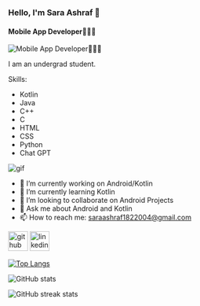 
### Hello, I'm Sara Ashraf 🤍
#### Mobile App Developer👩🏻‍💻
![Mobile App Developer👩🏻‍💻](https://img.freepik.com/free-vector/cute-girl-working-laptop-with-coffee-cup-illustration_138676-2398.jpg?size=338&ext=jpg&ga=GA1.1.1141335507.1719273600&semt=ais_user)

I am an undergrad student.

Skills:
* Kotlin
* Java
* C++
* C
* HTML
* CSS
* Python
* Chat GPT 

<img src="https://encrypted-tbn0.gstatic.com/images?q=tbn:ANd9GcT106U6e6eCK-gsUl6hMSgWrxbYS6H2R4HGrA&usqp=CAU"  alt = "gif" />

- 🔭 I’m currently working on Android/Kotlin 
- 🌱 I’m currently learning Kotlin  
- 👯 I’m looking to collaborate on Android Projects 
- 💬 Ask me about Android and Kotlin 
- 📫 How to reach me: saraashraf1822004@gmail.com 


[<img src='https://cdn.jsdelivr.net/npm/simple-icons@3.0.1/icons/github.svg' alt='github' height='40'>](https://github.com/saraashraf11)  [<img src='https://cdn.jsdelivr.net/npm/simple-icons@3.0.1/icons/linkedin.svg' alt='linkedin' height='40'>](https://www.linkedin.com/in/sara-ashraf-8b7865257?utm_source=share&utm_campaign=share_via&utm_content=profile&utm_medium=android_app/)  


[![Top Langs](https://github-readme-stats.vercel.app/api/top-langs/?username=saraashraf11)](https://github.com/anuraghazra/github-readme-stats)

![GitHub stats](https://github-readme-stats.vercel.app/api?username=saraashraf11&show_icons=true)  

![GitHub streak stats](https://streak-stats.demolab.com/?user=saraashraf11)  

